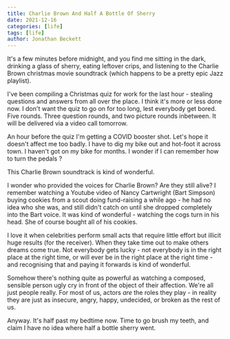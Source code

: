 ```yaml
---
title: Charlie Brown And Half A Bottle Of Sherry
date: 2021-12-16
categories: [life]
tags: [life]
author: Jonathan Beckett
---
```


It's a few minutes before midnight, and you find me sitting in the dark, drinking a glass of sherry, eating leftover crips, and listening to the Charlie Brown christmas movie soundtrack (which happens to be a pretty epic Jazz playlist).

I've been compiling a Christmas quiz for work for the last hour - stealing questions and answers from all over the place. I think it's more or less done now. I don't want the quiz to go on for too long, lest everybody get bored. Five rounds. Three question rounds, and two picture rounds inbetween. It will be delivered via a video call tomorrow.

An hour before the quiz I'm getting a COVID booster shot. Let's hope it doesn't affect me too badly. I have to dig my bike out and hot-foot it across town. I haven't got on my bike for months. I wonder if I can remember how to turn the pedals ?

This Charlie Brown soundtrack is kind of wonderful.

I wonder who provided the voices for Charlie Brown? Are they still alive? I remember watching a Youtube video of Nancy Cartwright (Bart Simpson) buying cookies from a scout doing fund-raising a while ago - he had no idea who she was, and still didn't catch on until she dropped completely into the Bart voice. It was kind of wonderful - watching the cogs turn in his head. She of course bought all of his cookies.

I love it when celebrities perform small acts that require little effort but illicit huge results (for the receiver). When they take time out to make others dreams come true. Not everybody gets lucky - not everybody is in the right place at the right time, or will ever be in the right place at the right time - and recognising that and paying it forwards is kind of wonderful.

Somehow there's nothing quite as powerful as watching a composed, sensible person ugly cry in front of the object of their affection. We're all just people really. For most of us, actors *are* the roles they play - in reality they are just as insecure, angry, happy, undecided, or broken as the rest of us.

Anyway. It's half past my bedtime now. Time to go brush my teeth, and claim I have no idea where half a bottle sherry went.
